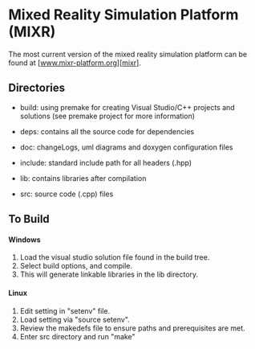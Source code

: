 
Mixed Reality Simulation Platform (MIXR)
========================================

The most current version of the mixed reality simulation platform can be found at [www.mixr-platform.org][mixr].

Directories
-----------

* build: using premake for creating Visual Studio/C++ projects and solutions (see premake project for more information)

* deps: contains all the source code for dependencies

* doc: changeLogs, uml diagrams and doxygen configuration files

* include: standard include path for all headers (.hpp)

* lib: contains libraries after compilation

* src: source code (.cpp) files

To Build
---------

#### Windows
1. Load the visual studio solution file found in the build tree.
2. Select build options, and compile.
3. This will generate linkable libraries in the lib directory.

#### Linux
1. Edit setting in "setenv" file.
2. Load setting via "source setenv".
3. Review the makedefs file to ensure paths and prerequisites are met.
4. Enter src directory and run "make"

[mixr]: http://www.mixr-platform.org

